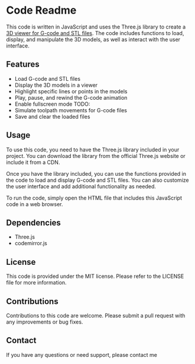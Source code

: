 # Code Readme

This code is written in JavaScript and uses the Three.js library to create a [3D viewer for G-code and STL files](https://leoncoolmoon.github.io/gCodeViewer/). The code includes functions to load, display, and manipulate the 3D models, as well as interact with the user interface.

## Features
- Load G-code and STL files
- Display the 3D models in a viewer
- Highlight specific lines or points in the models
- Play, pause, and rewind the G-code animation
- Enable fullscreen mode
TODO:
- Simulate toolpath movements for G-code files
- Save and clear the loaded files

## Usage
To use this code, you need to have the Three.js library included in your project. You can download the library from the official Three.js website or include it from a CDN.

Once you have the library included, you can use the functions provided in the code to load and display G-code and STL files. You can also customize the user interface and add additional functionality as needed.

To run the code, simply open the HTML file that includes this JavaScript code in a web browser.

## Dependencies
- Three.js 
- codemirror.js

## License
This code is provided under the MIT license. Please refer to the LICENSE file for more information.

## Contributions
Contributions to this code are welcome. Please submit a pull request with any improvements or bug fixes.

## Contact
If you have any questions or need support, please contact me
